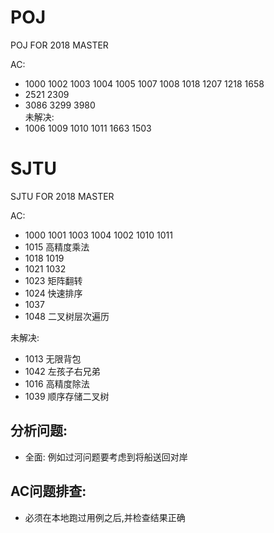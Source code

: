 # POJ
POJ FOR 2018 MASTER

AC: 
- 1000 1002 1003 1004 1005 1007 1008 1018 1207 1218 1658
- 2521 2309
- 3086 3299 3980  
未解决: 
- 1006 1009 1010 1011 1663 1503 

# SJTU

SJTU FOR 2018 MASTER

AC:
- 1000 1001 1003 1004 1002 1010 1011 
- 1015 高精度乘法
- 1018 1019
- 1021 1032
- 1023 矩阵翻转
- 1024 快速排序
- 1037
- 1048 二叉树层次遍历

未解决:
- 1013 无限背包
- 1042 左孩子右兄弟
- 1016 高精度除法
- 1039 顺序存储二叉树


## 分析问题:
- 全面: 例如过河问题要考虑到将船送回对岸

## AC问题排查: 
- 必须在本地跑过用例之后,并检查结果正确